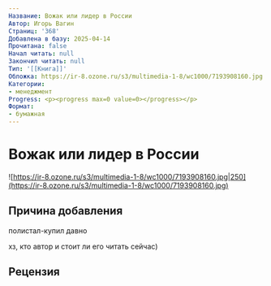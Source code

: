 ```yaml
---
Название: Вожак или лидер в России
Автор: Игорь Вагин
Страниц: '368'
Добавлена в базу: 2025-04-14
Прочитана: false
Начал читать: null
Закончил читать: null
Тип: '[[Книга]]'
Обложка: https://ir-8.ozone.ru/s3/multimedia-1-8/wc1000/7193908160.jpg
Категории:
- менеджмент
Progress: <p><progress max=0 value=0></progress></p>
Формат:
- бумажная
---
```

# Вожак или лидер в России

![https://ir-8.ozone.ru/s3/multimedia-1-8/wc1000/7193908160.jpg|250](https://ir-8.ozone.ru/s3/multimedia-1-8/wc1000/7193908160.jpg)

## Причина добавления

полистал-купил давно

хз, кто автор и стоит ли его читать сейчас)

## Рецензия